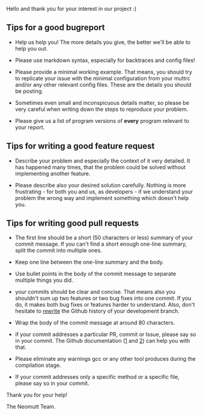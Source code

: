 Hello and thank you for your interest in our project :)


Tips for a good bugreport
-------------------------------

* Help us help you! The more details you give, the better we\'ll be able to
  help you out.

* Please use markdown syntax, especially for backtraces and config files!

* Please provide a minimal working example. That means, you should try to
  replicate your issue with the minimal configuration from your muttrc and/or
  any other relevant config files. These are the details you should be posting.

* Sometimes even small and inconspicuous details matter, so please be very
  careful when writing down the steps to reproduce your problem.

* Please give us a list of program versions of **every** program relevant to
  your report.



Tips for writing a good feature request
---------------------------------------

* Describe your problem and especially the context of it very detailed. It has
  happened many times, that the problem could be solved without implementing
  another feature.

* Please describe also your desired solution carefully. Nothing is more
  frustrating - for both you and us, as developers - if we understand your
  problem the wrong way and implement something which doesn't help you.



Tips for writing good pull requests
---------------------------------------

* The first line should be a short (50 characters or less) summary of your
  commit message. If you can't find a short enough one-line summary, split the
  commit into multiple ones.

* Keep one line between the one-line summary and the body.

* Use bullet points in the body of the commit message to separate multiple
  things you did.

* your commits should be clear and concise. That means also you shouldn't sum up
  two features or two bug fixes into one commit. If you do, it makes both bug
  fixes or features harder to understand. Also, don't hesitate to
  [rewrite](https://git-scm.com/book/en/v2/Git-Tools-Rewriting-History) the
  Github history of your development branch.

* Wrap the body of the commit message at around 80 characters.

* if your commit addresses a particular PR, commit or Issue, please say so in
  your commit. The Github documentation
  ([1](https://help.github.com/articles/autolinked-references-and-urls/)
  and [2](https://help.github.com/articles/closing-issues-via-commit-messages/))
  can help you with that.

* Please eliminate any warnings gcc or any other tool produces during the
  compilation stage.

* If your commit addresses only a specific method or a specific file, please say
  so in your commit.

Thank you for your help!

The Neomutt Team.
